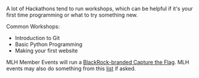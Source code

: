 A lot of Hackathons tend to run workshops, which can be helpful if it's your
first time programming or what to try something new.

Common Workshops:

* Introduction to Git
* Basic Python Programming
* Making your first website

MLH Member Events will run a [BlackRock-branded Capture the Flag](https://localhost.mlh.io/#activities).
MLH events may also do something from this [list](https://localhost.mlh.io/#activities) if asked.
